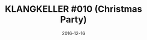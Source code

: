 ---
layout: post
title: "KLANGKELLER #010 (Christmas Party)"
description: an experimental space for musical and unmusical activities
date: 2016-12-16
categories: klangkeller
link: http://klangkeller.net/
img: /klangkeller10.JPG
with: Kelly Jayne Jones, Laura Weber, Christopher Jakobi, Mio Ebisu, Malte Kobel and Niklas Fite
---